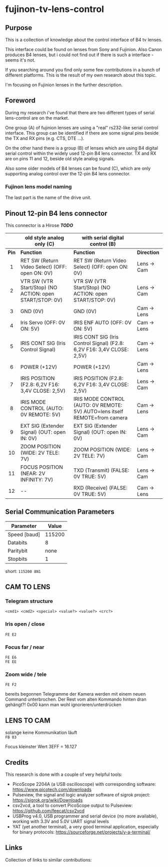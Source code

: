 # fujinon-tv-lens-control

## Purpose
This is a collection of knowledge about the control interface of B4 tv lenses.  

This interface could be found on lenses from Sony and Fujinion. Also Canon produces B4 lenses, but i could not find out if there is such a interface - seems it's not.  

If you searching around you find only some few contributions in a bunch of different platforms. This is the result of my own research about this topic.

I'm focusing on Fujinion lenses in the further description.

## Foreword

During my research i've found that there are two different types of serial lens-control are on the market.  

One group (A) of fujinion lenses are using a "real" rs232-like serial control interface. This group can be identified if there are some signal pins beside the TX and RX pins (e.g. CTS, DTE ...).  

On the other hand there is a group (B) of lenses which are using B4 digital serial control within the widely used 12-pin B4 lens connector. TX and RX are on pins 11 and 12, beside old style analog signals.  

Also some older models of B4 lenses can be found (C), which are only supporting analog control over the 12-pin B4 lens connector.

### Fujinon lens model naming

The last part is the name of the drive unit.


## Pinout 12-pin B4 lens connector

This connector is a Hirose ***TODO***

|         | old style analog only (C)                                    | with serial digital control (B)                                                     |             |
| :----:  | ---------------                                           | -----------------------------------                                             | ----------- |
| **Pin**     | **Function**                                          | **Function**                                                                    | **Direction**   |
| 1       | RET SW (Return Video Select) (OFF: open ON: 0V)           | RET SW (Return Video Select) (OFF: open ON: 0V)                                 | Lens -> Cam |
| 2       | VTR SW (VTR Start/Stop) (NO ACTION: open START/STOP: 0V)  | VTR SW (VTR Start/Stop) (NO ACTION: open START/STOP: 0V)                        | Lens -> Cam |
| 3       | GND (0V)                                                  | GND (0V)                                                                        | Cam -> Lens |
| 4       | Iris Servo (OFF: 0V ON: 5V)                               | IRIS ENF AUTO (OFF: 0V ON: 5V)                                                  | Cam -> Lens |
| 5       | IRIS CONT SIG (Iris Control Signal)                       | IRIS CONT SIG (Iris Control Signal) (F2.8: 6,2V F16: 3,4V CLOSE: 2,5V)          | Cam -> Lens |
| 6       | POWER (+12V)                                              | POWER (+12V)                                                                    | Cam -> Lens |
| 7       | IRIS POSITION (F2.8: 6,2V F16: 3,4V CLOSE: 2,5V)          | IRIS POSITION (F2.8: 6,2V F16: 3,4V CLOSE: 2,5V)                                | Lens -> Cam |
| 8       | IRIS MODE CONTROL (AUTO: 0V REMOTE: 5V)                   | IRIS MODE CONTROL (AUTO: 0V REMOTE: 5V) AUTO=lens itself REMOTE=from camera     | Cam -> Lens |
| 9       | EXT SIG (Extender Signal) (OUT: open IN: 0V)              | EXT SIG (Extender Signal) (OUT: open IN: 0V)                                    | Lens -> Cam |
| 10      | ZOOM POSITION (WIDE: 2V TELE: 7V)                         | ZOOM POSITION (WIDE: 2V TELE: 7V)                                               | Lens -> Cam |
| 11      | FOCUS POSITION (NEAR: 2V INFINITY: 7V)                    | TXD (Transmit) (FALSE: 0V TRUE: 5V)                                             | Lens -> Cam |
| 12      | --                                                        | RXD (Receive)  (FALSE: 0V TRUE: 5V)                                             | Cam -> Lens |

## Serial Communication Parameters

|Parameter    | Value|
|---------    | -----|
|Speed [baud] | 115200 |
|Databits     | 8|
|Paritybit    | none |
|Stopbits     | 1|

short: `115200 8N1`

## CAM TO LENS

### Telegram structure

`<cmd1> <cmd2> <special> <value?> <value?> <crc?>`

### Iris open / close

`FE E2`  

### Focus far / near

`FE E6`  
`FE EE`

### Zoom wide / tele

`FE F2`  

bereits begonnen Telegramme der Kamera werden mit einem neuen Command unterbrochen. Der Rest vom alten Kommando hinten dran gehängt?!
0x00 kann man wohl ignorieren/unterdrücken

## LENS TO CAM

solange keine Kommunikation läuft  
`FB 03`  

Focus kleinster Wert 3EFF = 16.127

## Credits

This research is done with a couple of very helpful tools:  

+ PicoScope 2204A (a USB oscilloscope) with corresponding software: <https://www.picotech.com/downloads>
+ Pulseview, the signal and logic analyzer software of sigrok project: <https://sigrok.org/wiki/Downloads>
+ csv2vcd, a tool to convert PicoScope output to Pulseview: <https://github.com/feecat/csv2vcd>
+ USBProg v4.0, USB programmer and serial device (no more available), working with 3.3V and 5.0V UART signal levels
+ YAT (yet another terminal), a very good terminal application, especially for binary protocols: <https://sourceforge.net/projects/y-a-terminal/>

## Links
Collection of links to similar contributions:  